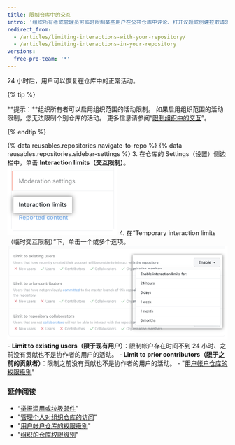 ```yaml
---
title: 限制仓库中的交互
intro: '组织所有者或管理员可临时限制某些用户在公共仓库中评论、打开议题或创建拉取请求，在一定的期限内限制活动。'
redirect_from:
  - /articles/limiting-interactions-with-your-repository/
  - /articles/limiting-interactions-in-your-repository
versions:
  free-pro-team: '*'
---
```


24 小时后，用户可以恢复在仓库中的正常活动。

{% tip %}

**提示：**组织所有者可以启用组织范围的活动限制。 如果启用组织范围的活动限制，您无法限制个别仓库的活动。 更多信息请参阅“[限制组织中的交互](/articles/limiting-interactions-in-your-organization)”。

{% endtip %}

{% data reusables.repositories.navigate-to-repo %}
{% data reusables.repositories.sidebar-settings %}
3. 在仓库的 Settings（设置）侧边栏中，单击 **Interaction limits（交互限制）**。 ![仓库设置中的交互限制 ](/assets/images/help/repository/repo-settings-interaction-limits.png)
4. 在“Temporary interaction limits（临时交互限制）”下，单击一个或多个选项。 ![临时交互限制选项](/assets/images/help/repository/temporary-interaction-limits-options.png)
    - **Limit to existing users（限于现有用户）**：限制帐户存在时间不到 24 小时、之前没有贡献也不是协作者的用户的活动。
    - **Limit to prior contributors（限于之前的贡献者）**：限制之前没有贡献也不是协作者的用户的活动。
    - "[用户帐户仓库的权限级别](/articles/permission-levels-for-a-user-account-repository)"

### 延伸阅读
- “[举报滥用或垃圾邮件](/articles/reporting-abuse-or-spam)”
- "[管理个人对组织仓库的访问](/articles/managing-an-individual-s-access-to-an-organization-repository)"
- "[用户帐户仓库的权限级别](/articles/permission-levels-for-a-user-account-repository)"
- "[组织的仓库权限级别](/articles/repository-permission-levels-for-an-organization)"
